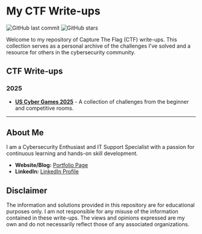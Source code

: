 # My CTF Write-ups

![GitHub last commit](https://img.shields.io/github/last-commit/icrusader/CTF-Writes-up)
![GitHub stars](https://img.shields.io/github/stars/icrusader/CTF-Writes-up?style=social)

Welcome to my repository of Capture The Flag (CTF) write-ups. This collection serves as a personal archive of the challenges I've solved and a resource for others in the cybersecurity community.

## CTF Write-ups

### 2025
* **[US Cyber Games 2025](./2025_US_CYBER_GAMES/README.md)** - A collection of challenges from the beginner and competitive rooms.

***

## About Me

I am a Cybersecurity Enthusiast and IT Support Specialist with a passion for continuous learning and hands-on skill development. 

* **Website/Blog:** [Portfolio Page](https://icrusader.github.io)
* **LinkedIn:** [LinkedIn Profile](https://www.linkedin.com/in/dattruongbusiness/)

## Disclaimer

The information and solutions provided in this repository are for educational purposes only. I am not responsible for any misuse of the information contained in these write-ups. The views and opinions expressed are my own and do not necessarily reflect those of any associated organizations.
